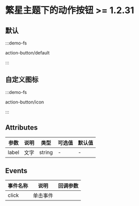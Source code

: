 # 繁星主题下的动作按钮 <hl-tag size="sm"> >= 1.2.31 </hl-tag>


## 默认

:::demo-fs

action-button/default

:::

## 自定义图标

:::demo-fs

action-button/icon

:::


## Attributes
| 参数      | 说明          | 类型      | 可选值                           | 默认值  |
|---------- |-------------- |---------- |--------------------------------  |-------- |
| label | 文字	 | string  | -  | -  |

## Events
| 事件名称 | 说明 | 回调参数 |
|---------- |-------- |---------- |
| click | 单击事件 |  |

